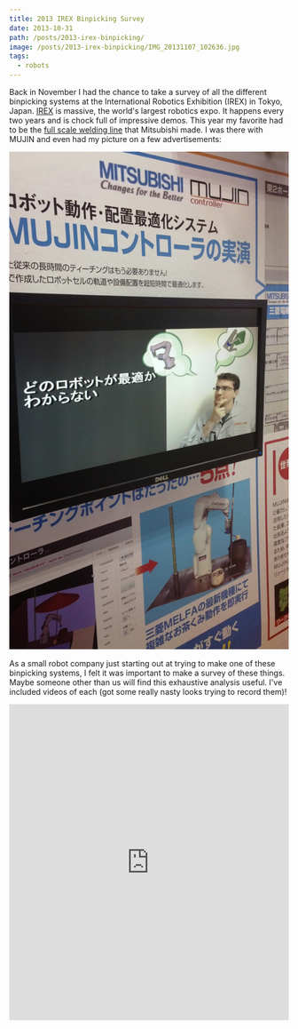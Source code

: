 ```yaml
---
title: 2013 IREX Binpicking Survey
date: 2013-10-31
path: /posts/2013-irex-binpicking/
image: /posts/2013-irex-binpicking/IMG_20131107_102636.jpg
tags:
  - robots
---
```



Back in November I had the chance to take a survey of all the different binpicking systems at the International Robotics Exhibition (IREX) in Tokyo, Japan. [IREX](http://www.nikkan.co.jp/eve/irex/english/) is massive, the world's largest robotics expo. It happens every two years and is chock full of impressive demos. This year my favorite had to be the [full scale welding line](http://youtu.be/QR4lG98Ehng) that Mitsubishi made. I was there with MUJIN and even had my picture on a few advertisements:

![](/posts/2013-irex-binpicking/IMG_20131107_102636.jpg)

As a small robot company just starting out at trying to make one of these binpicking systems, I felt it was important to make a survey of these things. Maybe someone other than us will find this exhaustive analysis useful. I've included videos of each (got some really nasty looks trying to record them)!

<iframe style="height: 569px; width: 100%;" src="https://docs.google.com/presentation/d/1UHa4pqw1bnrdN5l-d-cL84rmfrxs0kg98q3t2X60boA/embed?start=false&loop=false&delayms=3000" frameborder="0" allowfullscreen="true" mozallowfullscreen="true" webkitallowfullscreen="true"></iframe>  
